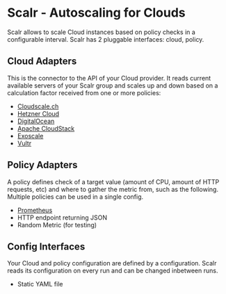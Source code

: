 # Scalr - Autoscaling for Clouds

Scalr allows to scale Cloud instances based on policy checks in a configurable interval. Scalr has 2 pluggable interfaces: cloud, policy.

## Cloud Adapters

This is the connector to the API of your Cloud provider. It reads current available servers of your Scalr group and scales up and down based on a calculation factor received from one or more policies:

- [Cloudscale.ch](https://www.cloudscale.ch)
- [Hetzner Cloud](https://www.hetzner.com/cloud)
- [DigitalOcean](https://www.digitalocean.com)
- [Apache CloudStack](https://cloudstack.apache.org)
- [Exoscale](https://www.exoscale.com)
- [Vultr](https://www.vultr.com)

## Policy Adapters

A policy defines check of a target value (amount of CPU, amount of HTTP requests, etc) and where to gather the metric from, such as the following. Multiple policies can be used in a single config.

- [Prometheus](https://prometheus.io)
- HTTP endpoint returning JSON
- Random Metric (for testing)

## Config Interfaces

Your Cloud and policy configuration are defined by a configuration. Scalr reads its configuration on every run and can be changed inbetween runs.

- Static YAML file
